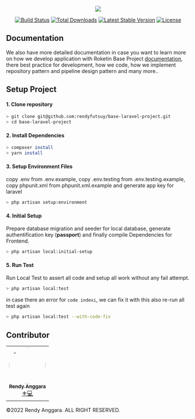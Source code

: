 
  

  

<p  align="center"><a  href="#"><img  src="https://yt3.ggpht.com/VfV_ymLocHwcEWePEwqFGmVAHhv3OpXz3htVDd7MQM7jP6-pABGsfXiQJr339qybHn3wt4SmLVk=w2120-fcrop64=1,00005a57ffffa5a8-k-c0xffffffff-no-nd-rj"></a></p>

  

<p  align="center">
<a  href="https://travis-ci.org/laravel/framework"><img  src="https://travis-ci.org/laravel/framework.svg"  alt="Build Status"></a>
<a  href="https://packagist.org/packages/laravel/framework"><img  src="https://img.shields.io/packagist/dt/laravel/framework"  alt="Total Downloads"></a>
<a  href="https://packagist.org/packages/laravel/framework"><img  src="https://img.shields.io/packagist/v/laravel/framework"  alt="Latest Stable Version"></a>
<a  href="https://packagist.org/packages/laravel/framework"><img  src="https://img.shields.io/packagist/l/laravel/framework"  alt="License"></a>
</p>
  

## Documentation

We also have more detailed documentation in case you want to learn more on how we develop application with Roketin Base Project [documentation](https://), there best practice for development, how we code, how we implement repository pattern and pipeline design pattern and many more..

  

## Setup Project

#### 1. Clone repository

```sh
> git clone git@github.com:rendyfutsuy/base-laravel-project.git
> cd base-laravel-project
```

  

#### 2. Install Dependencies

```sh
> composer install
> yarn install
```

  

#### 3. Setup Environment Files
copy .env from .env.example, copy .env.testing from .env.testing.example, copy phpunit.xml from phpunit.xml.example and generate app key for laravel
```sh
> php artisan setup:environment
```

  

#### 4. Initial Setup 
Prepare database migration and seeder for local database, generate authentification key (**passport**) and finally compile Dependencies for Frontend.
```sh
> php artisan local:initial-setup
```

  

#### 5. Run Test
Run Local Test to assert all code and setup all work without any fail attempt.
```sh
> php artisan local:test
```
in case there an error for `code indexi`, we can fix it with this also re-run all test again
```sh
> php artisan local:test --with-code-fix
```

## Contributor

<table>

<tr>

<td  align="center"><a  href="https://github.com/rendyfutsuy"><img  src="https://avatars.githubusercontent.com/u/22336340?s=96&v=4"  style="border-radius:50%;" width="100px;"  alt=""/><br  /><sub><b>Rendy Anggara</b></sub></a><br  /><a  href="#"  title="Owner">⚜</a><a  href="#"  title="Code">💻</a></td>
</tr>

</table>

©2022 Rendy Anggara. ALL RIGHT RESERVED.
